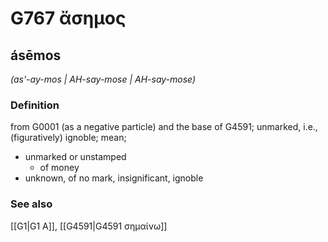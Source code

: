 # G767 ἄσημος

## ásēmos

_(as'-ay-mos | AH-say-mose | AH-say-mose)_

### Definition

from G0001 (as a negative particle) and the base of G4591; unmarked, i.e., (figuratively) ignoble; mean; 

- unmarked or unstamped
  - of money
- unknown, of no mark, insignificant, ignoble

### See also

[[G1|G1 Α]], [[G4591|G4591 σημαίνω]]
